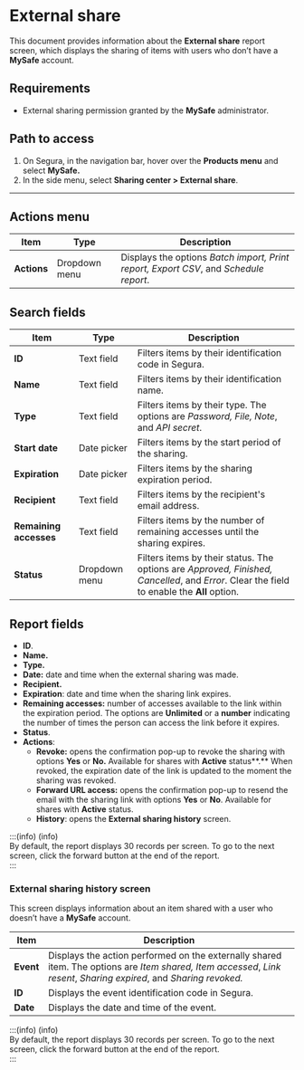 # External share



This document provides information about the **External share** report screen, which displays the sharing of items with users who don’t have a **MySafe** account.

## Requirements

* External sharing permission granted by the **MySafe** administrator.

## Path to access

1. On Segura, in the navigation bar, hover over the **Products menu** and select **MySafe.**  
2. In the side menu, select **Sharing center \> External share**.

---

## Actions menu

| Item | Type | Description |
| ----- | ----- | ----- |
| **Actions** | Dropdown menu | Displays the options *Batch import, Print report, Export CSV*, and *Schedule report*. |

## Search fields

| Item | Type | Description |
| ----- | ----- | ----- |
| **ID** | Text field | Filters items by their identification code in Segura. |
| **Name** | Text field | Filters items by their identification name. |
| **Type** | Text field | Filters items by their type. The options are *Password, File, Note*, and *API secret*. |
| **Start date** | Date picker | Filters items by the start period of the sharing. |
| **Expiration** | Date picker | Filters items by the sharing expiration period. |
| **Recipient** | Text field | Filters items by the recipient's email address. |
| **Remaining accesses** | Text field | Filters items by the number of remaining accesses until the sharing expires. |
| **Status** | Dropdown menu | Filters items by their status. The options are *Approved, Finished, Cancelled*, and *Error*. Clear the field to enable the **All** option. |

## Report fields

* **ID**.  
* **Name.**  
* **Type.**  
* **Date:** date and time when the external sharing was made.  
* **Recipient.**  
* **Expiration**: date and time when the sharing link expires.  
* **Remaining accesses:** number of accesses available to the link within the expiration period. The options are **Unlimited** or a **number** indicating the number of times the person can access the link before it expires.  
* **Status**.  
* **Actions**:  
  * **Revoke:** opens the confirmation pop-up to revoke the sharing with options **Yes** or **No.** Available for shares with **Active** status**.** When revoked, the expiration date of the link is updated to the moment the sharing was revoked.  
  * **Forward URL access:** opens the confirmation pop-up to resend the email with the sharing link with options **Yes** or **No**. Available for shares with **Active** status.  
  * **History**: opens the **External sharing history** screen.

:::(info) (info)  
By default, the report displays 30 records per screen. To go to the next screen, click the forward button at the end of the report.  
:::

### External sharing history screen

This screen displays information about an item shared with a user who doesn’t have a **MySafe** account.

| Item | Description |
| ----- | ----- |
| **Event** | Displays the action performed on the externally shared item. The options are *Item shared, Item accessed*, *Link resent*, *Sharing expired*, and *Sharing revoked.* |
| **ID** | Displays the event identification code in Segura. |
| **Date** | Displays the date and time of the event. |

:::(info) (info)  
By default, the report displays 30 records per screen. To go to the next screen, click the forward button at the end of the report.  
:::